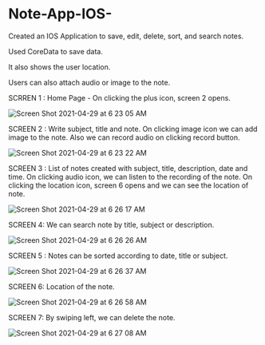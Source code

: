 # Note-App-IOS-
Created an IOS Application to save, edit, delete, sort, and search notes. 

Used CoreData to save data. 

It also shows the user location.

Users can also attach audio or image to the note.


SCRREN 1 : Home Page - On clicking the plus icon, screen 2 opens.

![Screen Shot 2021-04-29 at 6 23 05 AM](https://user-images.githubusercontent.com/33275709/116542940-3ebf3080-a8bb-11eb-8c5f-233a9a314ae2.png)


SCREEN 2 : Write subject, title and note. On clicking image icon we can add image to the note. Also we can record audio on clicking record button.


![Screen Shot 2021-04-29 at 6 23 22 AM](https://user-images.githubusercontent.com/33275709/116542943-3ebf3080-a8bb-11eb-9adf-78e42971b088.png)

SCREEN 3 : List of notes created with subject, title, description, date and time. On clicking audio icon, we can listen to the recording of the note. On clicking the location icon, screen 6 opens and we can see the location of note.

![Screen Shot 2021-04-29 at 6 26 17 AM](https://user-images.githubusercontent.com/33275709/116542944-3f57c700-a8bb-11eb-8ae1-a60f544cc315.png)

SCREEN 4: We can search note by title, subject or description.

![Screen Shot 2021-04-29 at 6 26 26 AM](https://user-images.githubusercontent.com/33275709/116542945-3f57c700-a8bb-11eb-9258-a76dfdb279db.png)

SCREEN 5 :  Notes can be sorted according to date, title or subject.


![Screen Shot 2021-04-29 at 6 26 37 AM](https://user-images.githubusercontent.com/33275709/116542946-3f57c700-a8bb-11eb-8da4-cfa9371f82c5.png)

SCREEN 6: Location of the note.

![Screen Shot 2021-04-29 at 6 26 58 AM](https://user-images.githubusercontent.com/33275709/116542947-3ff05d80-a8bb-11eb-965e-4e182c7560d5.png)

SCREEN 7: By swiping left, we can delete the note.


![Screen Shot 2021-04-29 at 6 27 08 AM](https://user-images.githubusercontent.com/33275709/116542951-3ff05d80-a8bb-11eb-8f3d-aec10b90474b.png)
